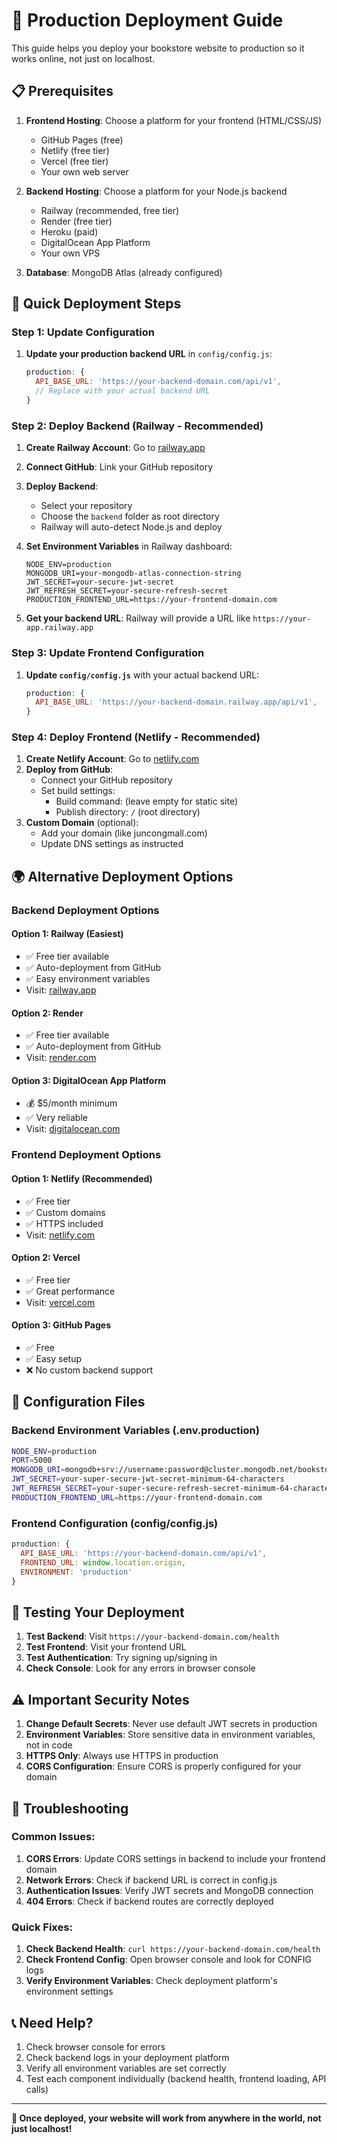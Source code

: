 # 🚀 Production Deployment Guide

This guide helps you deploy your bookstore website to production so it works online, not just on localhost.

## 📋 Prerequisites

1. **Frontend Hosting**: Choose a platform for your frontend (HTML/CSS/JS)

   - GitHub Pages (free)
   - Netlify (free tier)
   - Vercel (free tier)
   - Your own web server

2. **Backend Hosting**: Choose a platform for your Node.js backend

   - Railway (recommended, free tier)
   - Render (free tier)
   - Heroku (paid)
   - DigitalOcean App Platform
   - Your own VPS

3. **Database**: MongoDB Atlas (already configured)

## 🎯 Quick Deployment Steps

### Step 1: Update Configuration

1. **Update your production backend URL** in `config/config.js`:
   ```javascript
   production: {
     API_BASE_URL: 'https://your-backend-domain.com/api/v1',
     // Replace with your actual backend URL
   }
   ```

### Step 2: Deploy Backend (Railway - Recommended)

1. **Create Railway Account**: Go to [railway.app](https://railway.app)
2. **Connect GitHub**: Link your GitHub repository
3. **Deploy Backend**:

   - Select your repository
   - Choose the `backend` folder as root directory
   - Railway will auto-detect Node.js and deploy

4. **Set Environment Variables** in Railway dashboard:

   ```
   NODE_ENV=production
   MONGODB_URI=your-mongodb-atlas-connection-string
   JWT_SECRET=your-secure-jwt-secret
   JWT_REFRESH_SECRET=your-secure-refresh-secret
   PRODUCTION_FRONTEND_URL=https://your-frontend-domain.com
   ```

5. **Get your backend URL**: Railway will provide a URL like `https://your-app.railway.app`

### Step 3: Update Frontend Configuration

1. **Update `config/config.js`** with your actual backend URL:
   ```javascript
   production: {
     API_BASE_URL: 'https://your-backend-domain.railway.app/api/v1',
   }
   ```

### Step 4: Deploy Frontend (Netlify - Recommended)

1. **Create Netlify Account**: Go to [netlify.com](https://netlify.com)
2. **Deploy from GitHub**:
   - Connect your GitHub repository
   - Set build settings:
     - Build command: (leave empty for static site)
     - Publish directory: `/` (root directory)
3. **Custom Domain** (optional):
   - Add your domain (like juncongmall.com)
   - Update DNS settings as instructed

## 🌍 Alternative Deployment Options

### Backend Deployment Options

#### Option 1: Railway (Easiest)

- ✅ Free tier available
- ✅ Auto-deployment from GitHub
- ✅ Easy environment variables
- Visit: [railway.app](https://railway.app)

#### Option 2: Render

- ✅ Free tier available
- ✅ Auto-deployment from GitHub
- Visit: [render.com](https://render.com)

#### Option 3: DigitalOcean App Platform

- 💰 $5/month minimum
- ✅ Very reliable
- Visit: [digitalocean.com](https://digitalocean.com)

### Frontend Deployment Options

#### Option 1: Netlify (Recommended)

- ✅ Free tier
- ✅ Custom domains
- ✅ HTTPS included
- Visit: [netlify.com](https://netlify.com)

#### Option 2: Vercel

- ✅ Free tier
- ✅ Great performance
- Visit: [vercel.com](https://vercel.com)

#### Option 3: GitHub Pages

- ✅ Free
- ✅ Easy setup
- ❌ No custom backend support

## 🔧 Configuration Files

### Backend Environment Variables (.env.production)

```bash
NODE_ENV=production
PORT=5000
MONGODB_URI=mongodb+srv://username:password@cluster.mongodb.net/bookstore
JWT_SECRET=your-super-secure-jwt-secret-minimum-64-characters
JWT_REFRESH_SECRET=your-super-secure-refresh-secret-minimum-64-characters
PRODUCTION_FRONTEND_URL=https://your-frontend-domain.com
```

### Frontend Configuration (config/config.js)

```javascript
production: {
  API_BASE_URL: 'https://your-backend-domain.com/api/v1',
  FRONTEND_URL: window.location.origin,
  ENVIRONMENT: 'production'
}
```

## 🧪 Testing Your Deployment

1. **Test Backend**: Visit `https://your-backend-domain.com/health`
2. **Test Frontend**: Visit your frontend URL
3. **Test Authentication**: Try signing up/signing in
4. **Check Console**: Look for any errors in browser console

## ⚠️ Important Security Notes

1. **Change Default Secrets**: Never use default JWT secrets in production
2. **Environment Variables**: Store sensitive data in environment variables, not in code
3. **HTTPS Only**: Always use HTTPS in production
4. **CORS Configuration**: Ensure CORS is properly configured for your domain

## 🔧 Troubleshooting

### Common Issues:

1. **CORS Errors**: Update CORS settings in backend to include your frontend domain
2. **Network Errors**: Check if backend URL is correct in config.js
3. **Authentication Issues**: Verify JWT secrets and MongoDB connection
4. **404 Errors**: Check if backend routes are correctly deployed

### Quick Fixes:

1. **Check Backend Health**: `curl https://your-backend-domain.com/health`
2. **Check Frontend Config**: Open browser console and look for CONFIG logs
3. **Verify Environment Variables**: Check deployment platform's environment settings

## 📞 Need Help?

1. Check browser console for errors
2. Check backend logs in your deployment platform
3. Verify all environment variables are set correctly
4. Test each component individually (backend health, frontend loading, API calls)

---

**🎉 Once deployed, your website will work from anywhere in the world, not just localhost!**
